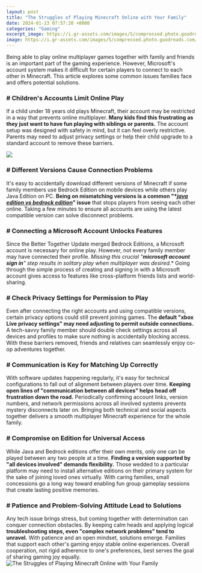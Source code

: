 ```yaml
---
layout: post
title: "The Struggles of Playing Minecraft Online with Your Family"
date: 2024-01-23 07:57:20 +0000
categories: "Gaming"
excerpt_image: https://i.gr-assets.com/images/S/compressed.photo.goodreads.com/books/1386294838l/19222707.jpg
image: https://i.gr-assets.com/images/S/compressed.photo.goodreads.com/books/1386294838l/19222707.jpg
---
```


Being able to play online multiplayer games together with family and friends is an important part of the gaming experience. However, Microsoft's account system makes it difficult for certain players to connect to each other in Minecraft. This article explores some common issues families face and offers potential solutions.
### # Children's Accounts Limit Online Play
If a child under 18 years old plays Minecraft, their account may be restricted in a way that prevents online multiplayer. **Many kids find this frustrating as they just want to have fun playing with siblings or parents.** The account setup was designed with safety in mind, but it can feel overly restrictive. Parents may need to adjust privacy settings or help their child upgrade to a standard account to remove these barriers. 

![](https://i.ytimg.com/vi/g3nMyHTmapA/maxresdefault.jpg)
### # Different Versions Cause Connection Problems
It's easy to accidentally download different versions of Minecraft if some family members use Bedrock Edition on mobile devices while others play Java Edition on PC. **Being on mismatching versions is a common "****[java edition vs bedrock edition](https://store.fi.io.vn/chihuahua-shirt-chihuahua-giftschihuahua-dad-mom-owner-chihuahua-lovers-gift-chihuahua-dog-owner-birthday-christmas-mother-of-chihuahua33-t-shirt)***" issue** that stops players from seeing each other online. Taking a few minutes to ensure all accounts are using the latest compatible version can solve disconnect problems.
### # Connecting a Microsoft Account Unlocks Features
Since the Better Together Update merged Bedrock Editions, a Microsoft account is necessary for online play. However, not every family member may have connected their profile. **Missing this crucial "****microsoft account sign in*****" step results in solitary play when multiplayer was desired.** Going through the simple process of creating and signing in with a Microsoft account gives access to features like cross-platform friends lists and world-sharing.
### # Check Privacy Settings for Permission to Play
Even after connecting the right accounts and using compatible versions, certain privacy options could still prevent joining games.  The **default "xbox Live privacy settings" may need adjusting to permit outside connections.** A tech-savvy family member should double check settings across all devices and profiles to make sure nothing is accidentally blocking access. With these barriers removed, friends and relatives can seamlessly enjoy co-op adventures together.
### # Communication is Key for Matching Up Correctly 
With software updates happening regularly, it's easy for technical configurations to fall out of alignment between players over time. **Keeping open lines of "communication between all devices" helps head off frustration down the road.** Periodically confirming account links, version numbers, and network permissions across all involved systems prevents mystery disconnects later on. Bringing both technical and social aspects together delivers a smooth multiplayer Minecraft experience for the whole family.
### # Compromise on Edition for Universal Access 
While Java and Bedrock editions offer their own merits, only one can be played between any two people at a time. **Finding a version supported by "all devices involved" demands flexibility.** Those wedded to a particular platform may need to install alternative editions on their primary system for the sake of joining loved ones virtually. With caring families, small concessions go a long way toward enabling fun group gameplay sessions that create lasting positive memories.  
### # Patience and Problem-Solving Attitude Lead to Solutions
Any tech issue brings stress, but coming together with determination can conquer connection obstacles. By keeping calm heads and applying logical **troubleshooting steps, even "complex network problems" tend to unravel.** With patience and an open mindset, solutions emerge. Families that support each other's gaming enjoy stable online experiences. Overall cooperation, not rigid adherence to one's preferences, best serves the goal of sharing gaming joy equally.
![The Struggles of Playing Minecraft Online with Your Family](https://i.gr-assets.com/images/S/compressed.photo.goodreads.com/books/1386294838l/19222707.jpg)